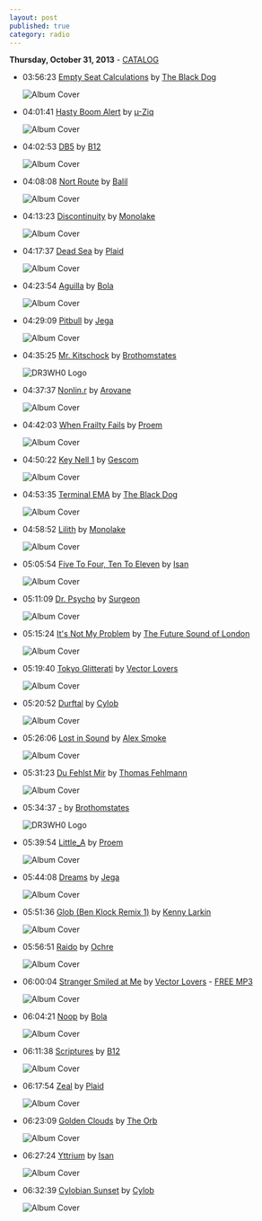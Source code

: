 ```yaml
---
layout: post
published: true
category: radio
---
```


**Thursday, October 31, 2013** - [CATALOG](/2013/10/31/the-black-dog-radio-catalog)

*   03:56:23  [Empty Seat Calculations](http://goo.gl/LUe3i2) by [The Black Dog](http://www.last.fm/music/The+Black+Dog)

    ![Album Cover](http://userserve-ak.last.fm/serve/174s/44585703.jpg "Music for Real Airports")

*   04:01:41  [Hasty Boom Alert](http://goo.gl/NrTHQx) by [µ-Ziq](http://www.last.fm/music/µ-Ziq)

    ![Album Cover](http://userserve-ak.last.fm/serve/174s/42204695.png "Lunatic Harness")

*   04:02:53  [DB5](http://goo.gl/ppmHCW) by [B12](http://www.last.fm/music/B12)

    ![Album Cover](http://userserve-ak.last.fm/serve/174s/71649848.jpg "Time Tourist")

*   04:08:08  [Nort Route](http://goo.gl/YYfwgY) by [Balil](http://www.last.fm/music/Balil)

    ![Album Cover](http://userserve-ak.last.fm/serve/174s/68721700.jpg "20 Fucking Years of Planet E: We Ain't Dead Yet")

*   04:13:23  [Discontinuity](http://goo.gl/AdNj47) by [Monolake](http://www.last.fm/music/Monolake)

    ![Album Cover](http://userserve-ak.last.fm/serve/174s/74668306.png "Ghosts")

*   04:17:37  [Dead Sea](http://goo.gl/Vj8cLr) by [Plaid](http://www.last.fm/music/Plaid)

    ![Album Cover](http://userserve-ak.last.fm/serve/174s/55492287.jpg "Rest Proof Clockwork")

*   04:23:54  [Aguilla](http://goo.gl/TRlUAH) by [Bola](http://www.last.fm/music/Bola)

    ![Album Cover](http://userserve-ak.last.fm/serve/174s/63358627.jpg "Soup")

*   04:29:09  [Pitbull](http://goo.gl/42s0g) by [Jega](http://www.last.fm/music/Jega)

    ![Album Cover](http://userserve-ak.last.fm/serve/174s/66024656.png "Spectrum")

*   04:35:25  [Mr. Kitschock](http://goo.gl/Cr3SM1) by [Brothomstates](http://www.last.fm/music/Brothomstates)

    ![DR3WH0 Logo](https://dl.dropboxusercontent.com/u/8239797/DR3WH0.png "DR3WH0 RadioBlog")

*   04:37:37  [Nonlin.r](http://goo.gl/X2lpDQ) by [Arovane](http://www.last.fm/music/Arovane)

    ![Album Cover](http://userserve-ak.last.fm/serve/174s/94209525.jpg "Atol Scrap")

*   04:42:03  [When Frailty Fails](http://goo.gl/OjNVIT) by [Proem](http://www.last.fm/music/Proem)

    ![Album Cover](http://userserve-ak.last.fm/serve/174s/50606135.png "Socially Inept")

*   04:50:22  [Key Nell 1](http://goo.gl/KPCyxu) by [Gescom](http://www.last.fm/music/Gescom)

    ![Album Cover](http://userserve-ak.last.fm/serve/174s/32620077.jpg "Key Nell")

*   04:53:35  [Terminal EMA](http://goo.gl/aiFVm0) by [The Black Dog](http://www.last.fm/music/The+Black+Dog)

    ![Album Cover](http://userserve-ak.last.fm/serve/174s/44585703.jpg "Music for Real Airports")

*   04:58:52  [Lilith](http://goo.gl/C7ZKZY) by [Monolake](http://www.last.fm/music/Monolake)

    ![Album Cover](http://userserve-ak.last.fm/serve/174s/74668306.png "Ghosts")

*   05:05:54  [Five To Four, Ten To Eleven](http://goo.gl/lClruv) by [Isan](http://www.last.fm/music/Isan)

    ![Album Cover](http://userserve-ak.last.fm/serve/174s/94072793.png "Plans Drawn In Pencil")

*   05:11:09  [Dr. Psycho](http://goo.gl/aJ4elh) by [Surgeon](http://www.last.fm/music/Surgeon)

    ![Album Cover](http://userserve-ak.last.fm/serve/174s/12644201.jpg "Encyclopedia of the Insane")

*   05:15:24  [It's Not My Problem](http://goo.gl/8jy384) by [The Future Sound of London](http://www.last.fm/music/The+Future+Sound+of+London)

    ![Album Cover](http://userserve-ak.last.fm/serve/174s/62378363.jpg "Accelerator")

*   05:19:40  [Tokyo Glitterati](http://goo.gl/zAdfVS) by [Vector Lovers](http://www.last.fm/music/Vector+Lovers)

    ![Album Cover](http://userserve-ak.last.fm/serve/174s/94072945.jpg "Vector Lovers")

*   05:20:52  [Durftal](http://goo.gl/HwOLqj) by [Cylob](http://www.last.fm/music/Cylob)

    ![Album Cover](http://userserve-ak.last.fm/serve/174s/12619111.jpg "Previously Unavailable on Compact Disc")

*   05:26:06  [Lost in Sound](http://goo.gl/AcDsso) by [Alex Smoke](http://www.last.fm/music/Alex+Smoke)

    ![Album Cover](http://userserve-ak.last.fm/serve/174s/65105178.jpg "Incommunicado")

*   05:31:23  [Du Fehlst Mir](http://goo.gl/EfDUFA) by [Thomas Fehlmann](http://www.last.fm/music/Thomas+Fehlmann)

    ![Album Cover](http://userserve-ak.last.fm/serve/174s/90680579.jpg "Visions of Blah")

*   05:34:37  [-](http://goo.gl/RQz7qW) by [Brothomstates](http://www.last.fm/music/Brothomstates)

    ![DR3WH0 Logo](https://dl.dropboxusercontent.com/u/8239797/DR3WH0.png "DR3WH0 RadioBlog")

*   05:39:54  [Little_A](http://goo.gl/pFktP6) by [Proem](http://www.last.fm/music/Proem)

    ![Album Cover](http://userserve-ak.last.fm/serve/174s/50606135.png "Socially Inept")

*   05:44:08  [Dreams](http://goo.gl/JkzJqK) by [Jega](http://www.last.fm/music/Jega)

    ![Album Cover](http://userserve-ak.last.fm/serve/174s/61974937.png "Variance")

*   05:51:36  [Glob (Ben Klock Remix 1)](http://goo.gl/M3XBY7) by [Kenny Larkin](http://www.last.fm/music/Kenny+Larkin)

    ![Album Cover](http://userserve-ak.last.fm/serve/174s/72044496.jpg "Glob Remixes")

*   05:56:51  [Raido](http://goo.gl/T5SVBB) by [Ochre](http://www.last.fm/music/Ochre)

    ![Album Cover](http://userserve-ak.last.fm/serve/174s/86191631.png "Like Dust of the Balance")

*   06:00:04  [Stranger Smiled at Me](http://goo.gl/8l8UF3) by [Vector Lovers](http://www.last.fm/music/Vector+Lovers) - [FREE MP3](http://goo.gl/60IxbW)

    ![Album Cover](http://userserve-ak.last.fm/serve/174s/94072945.jpg "Vector Lovers")

*   06:04:21  [Noop](http://goo.gl/3wOX0X) by [Bola](http://www.last.fm/music/Bola)

    ![Album Cover](http://userserve-ak.last.fm/serve/174s/32624805.jpg "Kroungrine")

*   06:11:38  [Scriptures](http://goo.gl/FwaTHO) by [B12](http://www.last.fm/music/B12)

    ![Album Cover](http://userserve-ak.last.fm/serve/174s/71649848.jpg "Time Tourist")

*   06:17:54  [Zeal](http://goo.gl/8VucPz) by [Plaid](http://www.last.fm/music/Plaid)

    ![Album Cover](http://userserve-ak.last.fm/serve/174s/31028867.png "Spokes")

*   06:23:09  [Golden Clouds](http://goo.gl/hKaVVO) by [The Orb](http://www.last.fm/music/The+Orb)

    ![Album Cover](http://userserve-ak.last.fm/serve/174s/81213483.jpg "Golden Clouds")

*   06:27:24  [Yttrium](http://goo.gl/RVmqzs) by [Isan](http://www.last.fm/music/Isan)

    ![Album Cover](http://userserve-ak.last.fm/serve/174s/36112235.png "Plans drawn in pencil  (official morr music upload)")

*   06:32:39  [Cylobian Sunset](http://goo.gl/zDLDQ3) by [Cylob](http://www.last.fm/music/Cylob)

    ![Album Cover](http://userserve-ak.last.fm/serve/174s/69468080.jpg "Cylobian Sunset")

